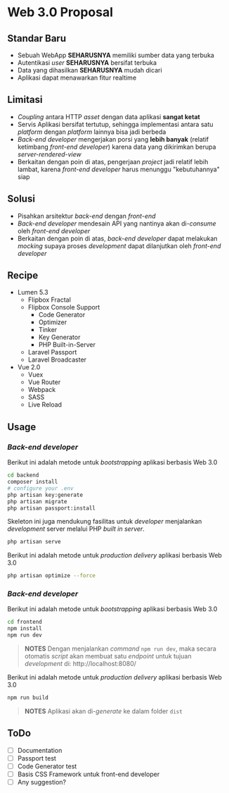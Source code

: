 # Web 3.0 Proposal

## Standar Baru

- Sebuah WebApp **SEHARUSNYA** memiliki sumber data yang terbuka
- Autentikasi _user_ **SEHARUSNYA** bersifat terbuka
- Data yang dihasilkan **SEHARUSNYA** mudah dicari
- Aplikasi dapat menawarkan fitur realtime

## Limitasi

- _Coupling_ antara HTTP _asset_ dengan data aplikasi **sangat ketat**
- Servis Aplikasi bersifat tertutup, sehingga implementasi antara satu _platform_ dengan _platform_ lainnya bisa jadi berbeda
- _Back-end developer_ mengerjakan porsi yang **lebih banyak** (relatif ketimbang _front-end developer_) karena data yang dikirimkan berupa _server-rendered-view_
- Berkaitan dengan poin di atas, pengerjaan _project_ jadi relatif lebih lambat, karena _front-end developer_ harus menunggu "kebutuhannya" siap


## Solusi

- Pisahkan arsitektur _back-end_ dengan _front-end_
- _Back-end developer_ mendesain API yang nantinya akan di-_consume_ oleh _front-end developer_
- Berkaitan dengan poin di atas, _back-end developer_ dapat melakukan _mocking_ supaya proses _development_ dapat dilanjutkan oleh _front-end developer_

## Recipe

- Lumen 5.3
  - Flipbox Fractal
  - Flipbox Console Support
    - Code Generator
    - Optimizer
    - Tinker
    - Key Generator
    - PHP Built-in-Server
  - Laravel Passport
  - Laravel Broadcaster
- Vue 2.0
  - Vuex
  - Vue Router
  - Webpack
  - SASS
  - Live Reload

## Usage

### _Back-end developer_

Berikut ini adalah metode untuk _bootstrapping_ aplikasi berbasis Web 3.0

```sh
cd backend
composer install
# configure your .env
php artisan key:generate
php artisan migrate
php artisan passport:install
```

Skeleton ini juga mendukung fasilitas untuk _developer_ menjalankan _development_ server melalui PHP _built in server_.

```sh
php artisan serve
```

Berikut ini adalah metode untuk _production delivery_ aplikasi berbasis Web 3.0

```sh
php artisan optimize --force
```

### _Back-end developer_

Berikut ini adalah metode untuk _bootstrapping_ aplikasi berbasis Web 3.0

```sh
cd frontend
npm install
npm run dev
```

> **NOTES** Dengan menjalankan _command_ `npm run dev`, maka secara otomatis _script_ akan membuat satu _endpoint_ untuk tujuan _development_ di: http://localhost:8080/

Berikut ini adalah metode untuk _production delivery_ aplikasi berbasis Web 3.0

```sh
npm run build
```

> **NOTES** Aplikasi akan di-_generate_ ke dalam folder `dist`

## ToDo

- [ ] Documentation
- [ ] Passport test
- [ ] Code Generator test
- [ ] Basis CSS Framework untuk front-end developer
- [ ] Any suggestion?
